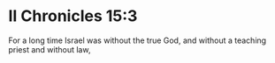 # II Chronicles 15:3

For a long time Israel was without the true God, and without a teaching priest and without law,
